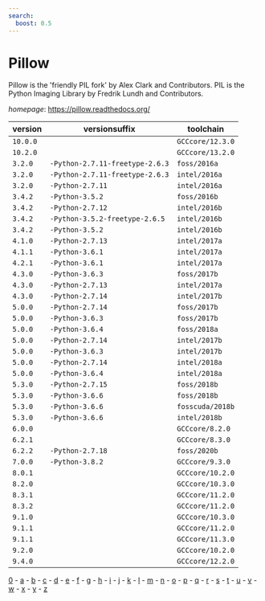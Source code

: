 ```yaml
---
search:
  boost: 0.5
---
```

# Pillow

Pillow is the 'friendly PIL fork' by Alex Clark and Contributors.  PIL is the Python Imaging Library by Fredrik Lundh and Contributors.

*homepage*: <https://pillow.readthedocs.org/>

version | versionsuffix | toolchain
--------|---------------|----------
``10.0.0`` |  | ``GCCcore/12.3.0``
``10.2.0`` |  | ``GCCcore/13.2.0``
``3.2.0`` | ``-Python-2.7.11-freetype-2.6.3`` | ``foss/2016a``
``3.2.0`` | ``-Python-2.7.11-freetype-2.6.3`` | ``intel/2016a``
``3.2.0`` | ``-Python-2.7.11`` | ``intel/2016a``
``3.4.2`` | ``-Python-3.5.2`` | ``foss/2016b``
``3.4.2`` | ``-Python-2.7.12`` | ``intel/2016b``
``3.4.2`` | ``-Python-3.5.2-freetype-2.6.5`` | ``intel/2016b``
``3.4.2`` | ``-Python-3.5.2`` | ``intel/2016b``
``4.1.0`` | ``-Python-2.7.13`` | ``intel/2017a``
``4.1.1`` | ``-Python-3.6.1`` | ``intel/2017a``
``4.2.1`` | ``-Python-3.6.1`` | ``intel/2017a``
``4.3.0`` | ``-Python-3.6.3`` | ``foss/2017b``
``4.3.0`` | ``-Python-2.7.13`` | ``intel/2017a``
``4.3.0`` | ``-Python-2.7.14`` | ``intel/2017b``
``5.0.0`` | ``-Python-2.7.14`` | ``foss/2017b``
``5.0.0`` | ``-Python-3.6.3`` | ``foss/2017b``
``5.0.0`` | ``-Python-3.6.4`` | ``foss/2018a``
``5.0.0`` | ``-Python-2.7.14`` | ``intel/2017b``
``5.0.0`` | ``-Python-3.6.3`` | ``intel/2017b``
``5.0.0`` | ``-Python-2.7.14`` | ``intel/2018a``
``5.0.0`` | ``-Python-3.6.4`` | ``intel/2018a``
``5.3.0`` | ``-Python-2.7.15`` | ``foss/2018b``
``5.3.0`` | ``-Python-3.6.6`` | ``foss/2018b``
``5.3.0`` | ``-Python-3.6.6`` | ``fosscuda/2018b``
``5.3.0`` | ``-Python-3.6.6`` | ``intel/2018b``
``6.0.0`` |  | ``GCCcore/8.2.0``
``6.2.1`` |  | ``GCCcore/8.3.0``
``6.2.2`` | ``-Python-2.7.18`` | ``foss/2020b``
``7.0.0`` | ``-Python-3.8.2`` | ``GCCcore/9.3.0``
``8.0.1`` |  | ``GCCcore/10.2.0``
``8.2.0`` |  | ``GCCcore/10.3.0``
``8.3.1`` |  | ``GCCcore/11.2.0``
``8.3.2`` |  | ``GCCcore/11.2.0``
``9.1.0`` |  | ``GCCcore/10.3.0``
``9.1.1`` |  | ``GCCcore/11.2.0``
``9.1.1`` |  | ``GCCcore/11.3.0``
``9.2.0`` |  | ``GCCcore/10.2.0``
``9.4.0`` |  | ``GCCcore/12.2.0``

[0](../0/index.md) - [a](../a/index.md) - [b](../b/index.md) - [c](../c/index.md) - [d](../d/index.md) - [e](../e/index.md) - [f](../f/index.md) - [g](../g/index.md) - [h](../h/index.md) - [i](../i/index.md) - [j](../j/index.md) - [k](../k/index.md) - [l](../l/index.md) - [m](../m/index.md) - [n](../n/index.md) - [o](../o/index.md) - [p](../p/index.md) - [q](../q/index.md) - [r](../r/index.md) - [s](../s/index.md) - [t](../t/index.md) - [u](../u/index.md) - [v](../v/index.md) - [w](../w/index.md) - [x](../x/index.md) - [y](../y/index.md) - [z](../z/index.md)

